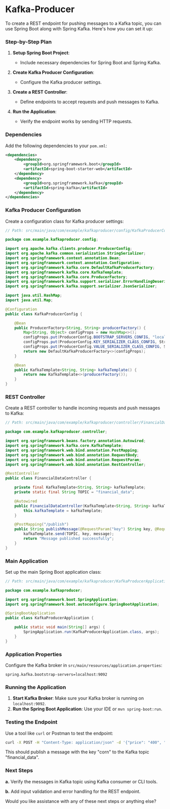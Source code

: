 # Kafka-Producer

To create a REST endpoint for pushing messages to a Kafka topic, you can use Spring Boot along with Spring Kafka. Here's how you can set it up:

### Step-by-Step Plan

1. **Setup Spring Boot Project**:
   - Include necessary dependencies for Spring Boot and Spring Kafka.

2. **Create Kafka Producer Configuration**:
   - Configure the Kafka producer settings.

3. **Create a REST Controller**:
   - Define endpoints to accept requests and push messages to Kafka.

4. **Run the Application**:
   - Verify the endpoint works by sending HTTP requests.

### Dependencies

Add the following dependencies to your `pom.xml`:

```xml
<dependencies>
    <dependency>
        <groupId>org.springframework.boot</groupId>
        <artifactId>spring-boot-starter-web</artifactId>
    </dependency>
    <dependency>
        <groupId>org.springframework.kafka</groupId>
        <artifactId>spring-kafka</artifactId>
    </dependency>
</dependencies>
```

### Kafka Producer Configuration

Create a configuration class for Kafka producer settings:

```java
// Path: src/main/java/com/example/kafkaproducer/config/KafkaProducerConfig.java

package com.example.kafkaproducer.config;

import org.apache.kafka.clients.producer.ProducerConfig;
import org.apache.kafka.common.serialization.StringSerializer;
import org.springframework.context.annotation.Bean;
import org.springframework.context.annotation.Configuration;
import org.springframework.kafka.core.DefaultKafkaProducerFactory;
import org.springframework.kafka.core.KafkaTemplate;
import org.springframework.kafka.core.ProducerFactory;
import org.springframework.kafka.support.serializer.ErrorHandlingDeserializer;
import org.springframework.kafka.support.serializer.JsonSerializer;

import java.util.HashMap;
import java.util.Map;

@Configuration
public class KafkaProducerConfig {

    @Bean
    public ProducerFactory<String, String> producerFactory() {
        Map<String, Object> configProps = new HashMap<>();
        configProps.put(ProducerConfig.BOOTSTRAP_SERVERS_CONFIG, "localhost:9092");
        configProps.put(ProducerConfig.KEY_SERIALIZER_CLASS_CONFIG, StringSerializer.class);
        configProps.put(ProducerConfig.VALUE_SERIALIZER_CLASS_CONFIG, StringSerializer.class);
        return new DefaultKafkaProducerFactory<>(configProps);
    }

    @Bean
    public KafkaTemplate<String, String> kafkaTemplate() {
        return new KafkaTemplate<>(producerFactory());
    }
}
```

### REST Controller

Create a REST controller to handle incoming requests and push messages to Kafka:

```java
// Path: src/main/java/com/example/kafkaproducer/controller/FinancialDataController.java

package com.example.kafkaproducer.controller;

import org.springframework.beans.factory.annotation.Autowired;
import org.springframework.kafka.core.KafkaTemplate;
import org.springframework.web.bind.annotation.PostMapping;
import org.springframework.web.bind.annotation.RequestBody;
import org.springframework.web.bind.annotation.RequestParam;
import org.springframework.web.bind.annotation.RestController;

@RestController
public class FinancialDataController {

    private final KafkaTemplate<String, String> kafkaTemplate;
    private static final String TOPIC = "financial_data";

    @Autowired
    public FinancialDataController(KafkaTemplate<String, String> kafkaTemplate) {
        this.kafkaTemplate = kafkaTemplate;
    }

    @PostMapping("/publish")
    public String publishMessage(@RequestParam("key") String key, @RequestBody String message) {
        kafkaTemplate.send(TOPIC, key, message);
        return "Message published successfully";
    }
}
```

### Main Application

Set up the main Spring Boot application class:

```java
// Path: src/main/java/com/example/kafkaproducer/KafkaProducerApplication.java

package com.example.kafkaproducer;

import org.springframework.boot.SpringApplication;
import org.springframework.boot.autoconfigure.SpringBootApplication;

@SpringBootApplication
public class KafkaProducerApplication {

    public static void main(String[] args) {
        SpringApplication.run(KafkaProducerApplication.class, args);
    }
}
```

### Application Properties

Configure the Kafka broker in `src/main/resources/application.properties`:

```properties
spring.kafka.bootstrap-servers=localhost:9092
```

### Running the Application

1. **Start Kafka Broker**: Make sure your Kafka broker is running on `localhost:9092`.
2. **Run the Spring Boot Application**: Use your IDE or `mvn spring-boot:run`.

### Testing the Endpoint

Use a tool like `curl` or Postman to test the endpoint:

```sh
curl -X POST -H "Content-Type: application/json" -d '{"price": "400", "quantity": "1500"}' "http://localhost:8080/publish?key=corn"
```

This should publish a message with the key "corn" to the Kafka topic "financial_data".

### Next Steps

**a.** Verify the messages in Kafka topic using Kafka consumer or CLI tools.

**b.** Add input validation and error handling for the REST endpoint.

Would you like assistance with any of these next steps or anything else?

